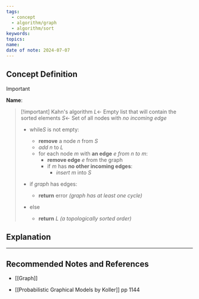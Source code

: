 ```yaml
---
tags:
  - concept
  - algorithm/graph
  - algorithm/sort
keywords: 
topics: 
name: 
date of note: 2024-07-07
---
```


## Concept Definition

>[!important]
>**Name**: 


>[!important] Kahn's algorithm
>$L \leftarrow$ Empty list that will contain the sorted elements
>$S \leftarrow$  Set of all nodes with *no incoming edge*
> 
>- while$S$ is not empty:
>	- **remove** a node $n$ from $S$
>	- *add* $n$ to $L$
>	- for each node $m$ with **an edge** $e$ *from* $n$ *to* $m$:
>		- **remove edge** $e$ from the graph
>		- if $m$ has **no other incoming edges**:
>			- *insert* $m$ into $S$
> 
>- if _graph_ has edges:
>	- **return** error   _(graph has at least one cycle)_
>- else 
>	- **return** _L_   _(a topologically sorted order)_


## Explanation





-----------
##  Recommended Notes and References

- [[Graph]]

- [[Probabilistic Graphical Models by Koller]] pp 1144